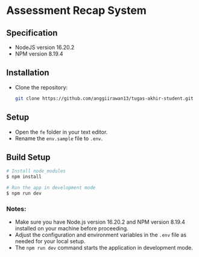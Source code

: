# Assessment Recap System

## Specification
- NodeJS version 16.20.2
- NPM version 8.19.4

## Installation
- Clone the repository:
  ```bash
  git clone https://github.com/anggiirawan13/tugas-akhir-student.git
  ```

## Setup
- Open the `fe` folder in your text editor.
- Rename the `env.sample` file to `.env`.

## Build Setup

```bash
# Install node_modules
$ npm install

# Run the app in development mode
$ npm run dev
```

### Notes:
- Make sure you have Node.js version 16.20.2 and NPM version 8.19.4 installed on your machine before proceeding.
- Adjust the configuration and environment variables in the `.env` file as needed for your local setup.
- The `npm run dev` command starts the application in development mode.

